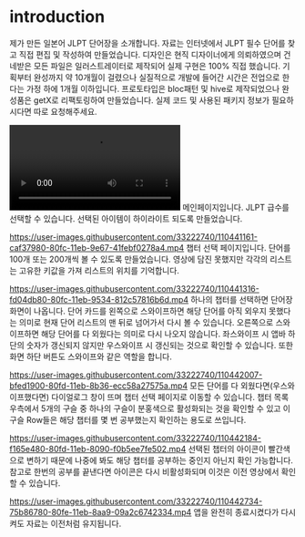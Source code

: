 # introduction

제가 만든 일본어 JLPT 단어장을 소개합니다.
자료는 인터넷에서 JLPT 필수 단어를 찾고 직접 편집 및 작성하여 만들었습니다.
디자인은 현직 디자이너에게 의뢰하였으며 건네받은 모든 파일은 일러스트레이터로 제작되어 실제 구현은 100% 직접 했습니다.
기획부터 완성까지 약 10개월이 걸렸으나 실질적으로 개발에 들어간 시간은 전업으로 한다는 가정 하에 1개월 이하입니다.
프로토타입은 bloc패턴 및 hive로 제작되었으나 완성품은 getX로 리팩토링하여 만들었습니다.
실제 코드 및 사용된 패키지 정보가 필요하시다면 따로 요청해주세요.


<video src="https://user-images.githubusercontent.com/33222740/110440704-4c96d780-80fc-11eb-8f44-97512720f8fd.mp4" controls></video>
메인페이지입니다. JLPT 급수를 선택할 수 있습니다. 선택된 아이템이 하이라이트 되도록 만들었습니다.


https://user-images.githubusercontent.com/33222740/110441161-caf37980-80fc-11eb-9e67-41febf0278a4.mp4
챕터 선택 페이지입니다. 단어를 100개 또는 200개씩 볼 수 있도록 만들었습니다. 영상에 담진 못했지만 각각의 리스트는 고유한 키값을 가져 리스트의 위치를 기억합니다.


https://user-images.githubusercontent.com/33222740/110441316-fd04db80-80fc-11eb-9534-812c57816b6d.mp4
하나의 챕터를 선택하면 단어장 화면이 나옵니다. 단어 카드를 왼쪽으로 스와이프하면 해당 단어를 아직 외우지 못했다는 의미로 현재 단어 리스트의 맨 뒤로 넘어가서 다시 볼 수 있습니다. 
오른쪽으로 스와이프하면 해당 단어를 다 외웠다는 의미로 다시 나오지 않습니다. 좌스와이프 시 앱바 하단의 숫자가 갱신되지 않지만 우스와이프 시 갱신되는 것으로 확인할 수 있습니다.
또한 화면 하단 버튼도 스와이프와 같은 역할을 합니다.


https://user-images.githubusercontent.com/33222740/110442007-bfed1900-80fd-11eb-8b36-ecc58a27575a.mp4
모든 단어를 다 외웠다면(우스와이프했다면) 다이얼로그 창이 뜨며 챕터 선택 페이지로 이동할 수 있습니다.
챕터 목록 우측에서 5개의 구슬 중 하나의 구슬이 분홍색으로 활성화되는 것을 확인할 수 있고 이 구슬 Row들은 해당 챕터를 몇 번 공부했는지 확인하는 용도로 쓰입니다.


https://user-images.githubusercontent.com/33222740/110442184-f165e480-80fd-11eb-8090-f0b5ee7fe502.mp4
선택된 챕터의 아이콘이 빨간색으로 변하기 때문에 나중에 봐도 해당 챕터를 공부하는 중인지 아닌지 확인 가능합니다. 
참고로 한번의 공부를 끝낸다면 아이콘은 다시 비활성화되며 이것은 이전 영상에서 확인할 수 있습니다.


https://user-images.githubusercontent.com/33222740/110442734-75b86780-80fe-11eb-8aa9-09a2c6742334.mp4
앱을 완전히 종료시켰다가 다시 켜도 자료는 이전처럼 유지됩니다.

